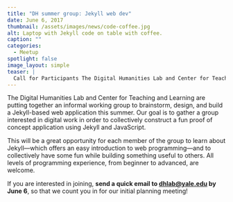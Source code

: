 ```yaml
---
title: "DH summer group: Jekyll web dev"
date: June 6, 2017
thumbnail: /assets/images/news/code-coffee.jpg
alt: Laptop with Jekyll code on table with coffee.
caption: ""
categories:
  - Meetup
spotlight: false
image_layout: simple
teaser: |
  Call for Participants The Digital Humanities Lab and Center for Teaching and Learning are putting together an informal working group to brainstorm, design, and build a Jekyll-based web application this summer.
---
```



The Digital Humanities Lab and Center for Teaching and Learning are putting together an informal working group to brainstorm, design, and build a Jekyll-based web application this summer. Our goal is to gather a group interested in digital work in order to collectively construct a fun proof of concept application using Jekyll and JavaScript.

This will be a great opportunity for each member of the group to learn about Jekyll—which offers an easy introduction to web programming—and to collectively have some fun while building something useful to others. All levels of programming experience, from beginner to advanced, are welcome.

If you are interested in joining, **send a quick email to [dhlab@yale.edu](mailto:dhlab@yale.edu) by June 6**, so that we count you in for our initial planning meeting!
